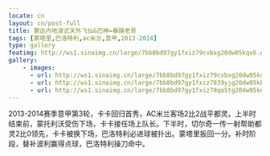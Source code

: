 ```yaml
---
locate: cn
layout: cn/post-full
title: 蒙达内地滚式天外飞仙&巴神=暴躁老哥
tags: [蒙塔里,巴洛特利,ac米兰,意甲,2013-2014]
type: gallery
featimg: http://ws1.sinaimg.cn/large/7bb8bd97gy1fxiz79cvbxg20dw05kqv6.gif
gallery:
    - images:
      - url: http://ws1.sinaimg.cn/large/7bb8bd97gy1fxiz79cvbxg20dw05kqv6.gif
      - url: http://ws1.sinaimg.cn/large/7bb8bd97gy1fxiz7839yjg20dw05kkjn.gif
      - url: http://ws1.sinaimg.cn/large/7bb8bd97gy1fxiz78qo5tg20dw05ke83.gif
---
```


2013-2014赛季意甲第3轮，卡卡回归首秀，AC米兰客场2比2战平都灵。上半时结束前，蒙托利沃受伤下场，卡卡接任场上队长。下半时，切尔奇一传一射帮助都灵2比0领先，卡卡被换下场，巴洛特利必进球被扑出。蒙塔里扳回一分。补时阶段，替补波利赢得点球，巴洛特利操刀命中。